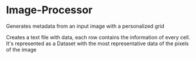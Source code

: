 # Image-Processor
Generates metadata from an input image with a personalized grid

Creates a text file with data, each row contains the information of every cell.
It's represented as a Dataset with the most representative data of the pixels of the image
